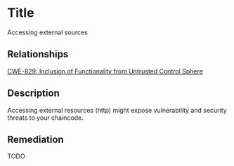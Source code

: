 # Title
Accessing external sources

## Relationships
[CWE-829: Inclusion of Functionality from Untrusted Control Sphere](https://cwe.mitre.org/data/definitions/829.html)

## Description
Accessing external resources (http) might expose vulnerability and security threats to your chaincode. 

## Remediation
TODO